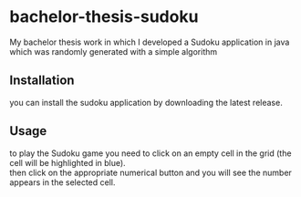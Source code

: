 # bachelor-thesis-sudoku
My bachelor thesis work in which I developed a Sudoku application in java which was randomly generated with a simple algorithm 

## Installation

you can install the sudoku application by downloading the latest release. 

## Usage

to play the Sudoku game you need to click on an empty cell in the grid (the cell will be highlighted in blue).
<br>
then click on the appropriate numerical button and you will see the number appears in the selected cell.


